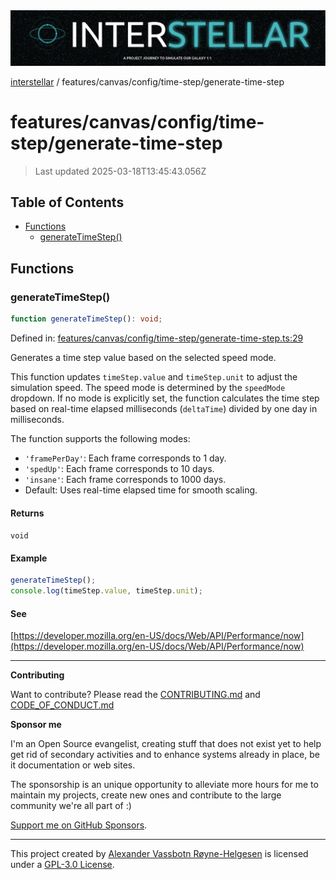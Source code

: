 <div>
  <img alt="SPECCER logo" src="https://raw.githubusercontent.com/phun-ky/interstellar/main/public/interstellar-header.png" style="max-height:120px;" />
</div>

[interstellar](../../../../README.md) /
features/canvas/config/time-step/generate-time-step

# features/canvas/config/time-step/generate-time-step

> Last updated 2025-03-18T13:45:43.056Z

## Table of Contents

- [Functions](#functions)
  - [generateTimeStep()](#generatetimestep)

## Functions

### generateTimeStep()

```ts
function generateTimeStep(): void;
```

Defined in:
[features/canvas/config/time-step/generate-time-step.ts:29](https://github.com/phun-ky/interstellar/blob/main/src/features/canvas/config/time-step/generate-time-step.ts#L29)

Generates a time step value based on the selected speed mode.

This function updates `timeStep.value` and `timeStep.unit` to adjust the
simulation speed. The speed mode is determined by the `speedMode` dropdown. If
no mode is explicitly set, the function calculates the time step based on
real-time elapsed milliseconds (`deltaTime`) divided by one day in milliseconds.

The function supports the following modes:

- `'framePerDay'`: Each frame corresponds to 1 day.
- `'spedUp'`: Each frame corresponds to 10 days.
- `'insane'`: Each frame corresponds to 1000 days.
- Default: Uses real-time elapsed time for smooth scaling.

#### Returns

`void`

#### Example

```ts
generateTimeStep();
console.log(timeStep.value, timeStep.unit);
```

#### See

[https://developer.mozilla.org/en-US/docs/Web/API/Performance/now](https://developer.mozilla.org/en-US/docs/Web/API/Performance/now)

---

**Contributing**

Want to contribute? Please read the
[CONTRIBUTING.md](https://github.com/phun-ky/interstellar/blob/main/CONTRIBUTING.md)
and
[CODE_OF_CONDUCT.md](https://github.com/phun-ky/interstellar/blob/main/CODE_OF_CONDUCT.md)

**Sponsor me**

I'm an Open Source evangelist, creating stuff that does not exist yet to help
get rid of secondary activities and to enhance systems already in place, be it
documentation or web sites.

The sponsorship is an unique opportunity to alleviate more hours for me to
maintain my projects, create new ones and contribute to the large community
we're all part of :)

[Support me on GitHub Sponsors](https://github.com/sponsors/phun-ky).

---

This project created by [Alexander Vassbotn Røyne-Helgesen](http://phun-ky.net)
is licensed under a
[GPL-3.0 License](https://choosealicense.com/licenses/gpl-3.0/).
